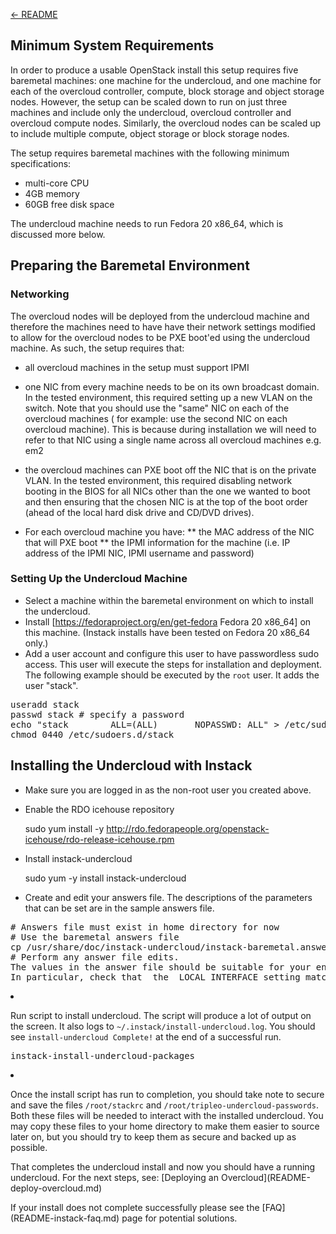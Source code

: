[← README](README.md)

## Minimum System Requirements
In order to produce a usable OpenStack install this setup requires five baremetal machines: one machine for the
undercloud,  and one machine  for each of the overcloud controller, compute, block storage and object storage nodes.
However, the setup can be scaled down to run on just three machines and include only the undercloud, overcloud
controller and overcloud compute nodes. Similarly, the overcloud nodes can be scaled up to include multiple compute,
object storage or block storage nodes.

The setup requires baremetal machines with the following minimum specifications:
* multi-core CPU
* 4GB memory
* 60GB free disk space


The undercloud machine needs to run Fedora 20 x86_64, which is discussed more below.

## Preparing the Baremetal Environment

### Networking
The overcloud nodes will be deployed from the undercloud machine and therefore the machines need to have  have their
network settings modified to allow for the overcloud nodes to be PXE boot'ed using the undercloud machine.  As such,
the setup requires that:

* all overcloud machines in the setup must support IPMI

* one NIC from every machine needs to be on its own broadcast domain.  In the tested environment,  this required setting up a new VLAN on the switch. Note that you should use the "same" NIC on each of the overcloud machines ( for example: use the second NIC on each overcloud machine). This is because during installation we will need to refer to that NIC using a single name across all overcloud machines e.g. em2

* the overcloud machines can PXE boot off the NIC that is on the private VLAN. In the tested environment, this required disabling network booting in the BIOS  for all NICs other than the one we wanted to boot and then ensuring that the chosen NIC is at the top of the boot order (ahead of the local hard disk drive and CD/DVD drives).

* For each overcloud machine you have:
** the MAC address of the NIC that will PXE boot
** the IPMI information for the machine (i.e. IP address of the IPMI NIC, IPMI username and password)

### Setting Up the Undercloud Machine

- Select a machine within the baremetal environment on which to install the undercloud.
- Install [https://fedoraproject.org/en/get-fedora Fedora 20 x86_64] on this machine.  (Instack installs have been tested on Fedora 20 x86_64 only.)
- Add a user account and configure this user to have passwordless sudo access. This user will execute the steps for
installation and deployment. The following example should be executed by the <code>root</code> user. It adds the user "stack".</p>
<pre>useradd stack
passwd stack # specify a password
echo "stack        ALL=(ALL)       NOPASSWD: ALL" > /etc/sudoers.d/stack
chmod 0440 /etc/sudoers.d/stack</pre>


## Installing the Undercloud with Instack

- Make sure you are logged in as the non-root user you created above.
- Enable the RDO icehouse repository</p>

    sudo yum install -y http://rdo.fedorapeople.org/openstack-icehouse/rdo-release-icehouse.rpm

- Install instack-undercloud</p>

    sudo yum -y install instack-undercloud

- Create and edit your answers file. The descriptions of the parameters that can be set are in the sample answers file.
<pre># Answers file must exist in home directory for now
# Use the baremetal answers file
cp /usr/share/doc/instack-undercloud/instack-baremetal.answers.sample ~/instack.answers
# Perform any answer file edits.
The values in the answer file should be suitable for your environment.
In particular, check that  the  LOCAL_INTERFACE setting matches the Network Interface on the undercloud used to handle PXE boots.</pre></li>
<li><p>Run script to install undercloud. The script will produce a lot of output on the screen. It also logs to <code>~/.instack/install-undercloud.log</code>. You should see <code>install-undercloud Complete!</code> at the end of a successful run.</p>
<pre>instack-install-undercloud-packages</pre></li>
<li><p>Once the install script has run to completion, you should take note to secure and save the files <code>/root/stackrc</code> and <code>/root/tripleo-undercloud-passwords</code>. Both these files will be needed to interact with the installed undercloud. You may copy these files to your home directory to make them easier to source later on, but you should try to keep them as secure and backed up as possible. </p>
<p>That completes the undercloud install and now you should have a running undercloud. For the next steps, see: [Deploying an Overcloud](README-deploy-overcloud.md)
<p>If your install does not complete successfully please see the [FAQ](README-instack-faq.md) page for potential solutions.


